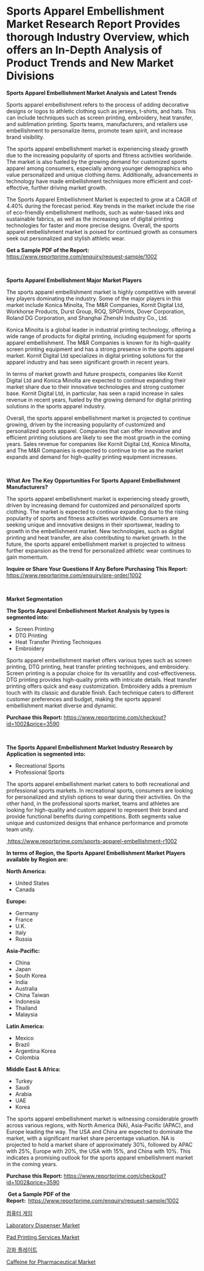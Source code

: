 <p><h1>Sports Apparel Embellishment Market Research Report Provides thorough Industry Overview, which offers an In-Depth Analysis of Product Trends and New Market Divisions</h1></p><p><strong>Sports Apparel Embellishment Market Analysis and Latest Trends</strong></p>
<p><p>Sports apparel embellishment refers to the process of adding decorative designs or logos to athletic clothing such as jerseys, t-shirts, and hats. This can include techniques such as screen printing, embroidery, heat transfer, and sublimation printing. Sports teams, manufacturers, and retailers use embellishment to personalize items, promote team spirit, and increase brand visibility.</p><p>The sports apparel embellishment market is experiencing steady growth due to the increasing popularity of sports and fitness activities worldwide. The market is also fueled by the growing demand for customized sports apparel among consumers, especially among younger demographics who value personalized and unique clothing items. Additionally, advancements in technology have made embellishment techniques more efficient and cost-effective, further driving market growth.</p><p>The Sports Apparel Embellishment Market is expected to grow at a CAGR of 4.40% during the forecast period. Key trends in the market include the rise of eco-friendly embellishment methods, such as water-based inks and sustainable fabrics, as well as the increasing use of digital printing technologies for faster and more precise designs. Overall, the sports apparel embellishment market is poised for continued growth as consumers seek out personalized and stylish athletic wear.</p></p>
<p><strong>Get a Sample PDF of the Report:&nbsp;</strong> <a href="https://www.reportprime.com/enquiry/request-sample/1002">https://www.reportprime.com/enquiry/request-sample/1002</a></p>
<p>&nbsp;</p>
<p><strong>Sports Apparel Embellishment Major Market Players</strong></p>
<p><p>The sports apparel embellishment market is highly competitive with several key players dominating the industry. Some of the major players in this market include Konica Minolta, The M&R Companies, Kornit Digital Ltd, Workhorse Products, Durst Group, ROQ, SPGPrints, Dover Corporation, Roland DG Corporation, and Shanghai Zhenshi Industry Co., Ltd.</p><p>Konica Minolta is a global leader in industrial printing technology, offering a wide range of products for digital printing, including equipment for sports apparel embellishment. The M&R Companies is known for its high-quality screen printing equipment and has a strong presence in the sports apparel market. Kornit Digital Ltd specializes in digital printing solutions for the apparel industry and has seen significant growth in recent years.</p><p>In terms of market growth and future prospects, companies like Kornit Digital Ltd and Konica Minolta are expected to continue expanding their market share due to their innovative technologies and strong customer base. Kornit Digital Ltd, in particular, has seen a rapid increase in sales revenue in recent years, fueled by the growing demand for digital printing solutions in the sports apparel industry.</p><p>Overall, the sports apparel embellishment market is projected to continue growing, driven by the increasing popularity of customized and personalized sports apparel. Companies that can offer innovative and efficient printing solutions are likely to see the most growth in the coming years. Sales revenue for companies like Kornit Digital Ltd, Konica Minolta, and The M&R Companies is expected to continue to rise as the market expands and demand for high-quality printing equipment increases.</p></p>
<p>&nbsp;</p>
<p><strong>What Are The Key Opportunities For Sports Apparel Embellishment Manufacturers?</strong></p>
<p><p>The sports apparel embellishment market is experiencing steady growth, driven by increasing demand for customized and personalized sports clothing. The market is expected to continue expanding due to the rising popularity of sports and fitness activities worldwide. Consumers are seeking unique and innovative designs in their sportswear, leading to growth in the embellishment market. New technologies, such as digital printing and heat transfer, are also contributing to market growth. In the future, the sports apparel embellishment market is projected to witness further expansion as the trend for personalized athletic wear continues to gain momentum.</p></p>
<p><strong>Inquire or Share Your Questions If Any Before Purchasing This Report:</strong> <a href="https://www.reportprime.com/enquiry/pre-order/1002">https://www.reportprime.com/enquiry/pre-order/1002</a></p>
<p>&nbsp;</p>
<p><strong>Market Segmentation</strong></p>
<p><strong>The Sports Apparel Embellishment Market Analysis by types is segmented into:</strong></p>
<p><ul><li>Screen Printing</li><li>DTG Printing</li><li>Heat Transfer Printing Techniques</li><li>Embroidery</li></ul></p>
<p><p>Sports apparel embellishment market offers various types such as screen printing, DTG printing, heat transfer printing techniques, and embroidery. Screen printing is a popular choice for its versatility and cost-effectiveness. DTG printing provides high-quality prints with intricate details. Heat transfer printing offers quick and easy customization. Embroidery adds a premium touch with its classic and durable finish. Each technique caters to different customer preferences and budget, making the sports apparel embellishment market diverse and dynamic.</p></p>
<p><strong>Purchase this Report:&nbsp;</strong><a href="https://www.reportprime.com/checkout?id=1002&price=3590">https://www.reportprime.com/checkout?id=1002&price=3590</a></p>
<p>&nbsp;</p>
<p><strong>The Sports Apparel Embellishment Market Industry Research by Application is segmented into:</strong></p>
<p><ul><li>Recreational Sports</li><li>Professional Sports</li></ul></p>
<p><p>The sports apparel embellishment market caters to both recreational and professional sports markets. In recreational sports, consumers are looking for personalized and stylish options to wear during their activities. On the other hand, in the professional sports market, teams and athletes are looking for high-quality and custom apparel to represent their brand and provide functional benefits during competitions. Both segments value unique and customized designs that enhance performance and promote team unity.</p></p>
<p><a href="https://www.reportprime.com/sports-apparel-embellishment-r1002">&nbsp;https://www.reportprime.com/sports-apparel-embellishment-r1002</a></p>
<p><strong>In terms of Region, the Sports Apparel Embellishment Market Players available by Region are:</strong></p>
<p>
    <p> <strong> North America: </strong>
        <ul>
            <li>United States</li>
            <li>Canada</li>
        </ul>
        </p> 
    <p> <strong> Europe: </strong>
        <ul>
            <li>Germany</li>
            <li>France</li>
            <li>U.K.</li>
            <li>Italy</li>
            <li>Russia</li>
        </ul>
        </p> 
    <p> <strong> Asia-Pacific: </strong>
        <ul>
            <li>China</li>
            <li>Japan</li>
            <li>South Korea</li>
            <li>India</li>
            <li>Australia</li>
            <li>China Taiwan</li>
            <li>Indonesia</li>
            <li>Thailand</li>
            <li>Malaysia</li>
        </ul>
        </p> 
    <p> <strong> Latin America: </strong>
        <ul>
            <li>Mexico</li>
            <li>Brazil</li>
            <li>Argentina Korea</li>
            <li>Colombia</li>
        </ul>
        </p> 
    <p> <strong> Middle East & Africa: </strong>
        <ul>
            <li>Turkey</li>
            <li>Saudi</li>
            <li>Arabia</li>
            <li>UAE</li>
            <li>Korea</li>
        </ul>
    </p>
    </p>
<p><p>The sports apparel embellishment market is witnessing considerable growth across various regions, with North America (NA), Asia-Pacific (APAC), and Europe leading the way. The USA and China are expected to dominate the market, with a significant market share percentage valuation. NA is projected to hold a market share of approximately 30%, followed by APAC with 25%, Europe with 20%, the USA with 15%, and China with 10%. This indicates a promising outlook for the sports apparel embellishment market in the coming years.</p></p>
<p><strong>Purchase this Report: </strong><a href="https://www.reportprime.com/checkout?id=1002&price=3590">https://www.reportprime.com/checkout?id=1002&price=3590</a></p>
<p>&nbsp;<strong>Get a Sample PDF of the Report:&nbsp;&nbsp;</strong><a href="https://www.reportprime.com/enquiry/request-sample/1002">https://www.reportprime.com/enquiry/request-sample/1002</a></p>
<p><strong></strong></p>
<p><p><a href="https://medium.com/@dadanedu33/%EC%BB%B4%ED%93%A8%ED%84%B0-%EA%B2%8C%EC%9E%84-%EC%82%B0%EC%97%85%EC%97%90-%EB%8C%80%ED%95%9C-%ED%86%B5%EC%B0%B0-%EC%8B%9C%EC%9E%A5-%EC%9E%AC%EC%A0%95-%EC%83%81%ED%83%9C-%EC%8B%9C%EC%9E%A5-%EA%B7%9C%EB%AA%A8-%EB%B0%8F-2031%EB%85%84%EA%B9%8C%EC%A7%80%EC%9D%98-%EC%88%98%EC%9D%B5-%EB%B6%84%EC%84%9D-d3476b555957">컴퓨터 게임</a></p><p><a href="https://issuu.com/reportprime-2/docs/laboratory-dispenser-market-size-2030.pptx">Laboratory Dispenser Market</a></p><p><a href="https://www.linkedin.com/pulse/pad-printing-services-market-forecasts-trends-impact-analysis-sybqe">Pad Printing Services Market</a></p><p><a href="https://medium.com/@dadanedu33/%EA%B8%80%EB%A1%9C%EB%B2%8C-%EB%B3%B4%EA%B0%95-%ED%8C%90-%EC%8B%9C%EC%9E%A5-%EB%B6%84%EC%84%9D-%EB%8F%99%ED%96%A5-%EC%98%88%EC%B8%A1-%EB%B0%8F-%EC%84%B1%EC%9E%A5-%EA%B8%B0%ED%9A%8C-2024-2031-130-%ED%8E%98%EC%9D%B4%EC%A7%80-%EB%B3%B4%EA%B3%A0%EC%84%9C-a2d697cf62e6">강화 플레이트</a></p><p><a href="https://medium.com/@lylaberge/analyzing-caffeine-for-pharmaceutical-market-dynamics-and-growth-drivers-and-forecasted-for-period-8f2df50039c0">Caffeine for Pharmaceutical Market</a></p></p>
